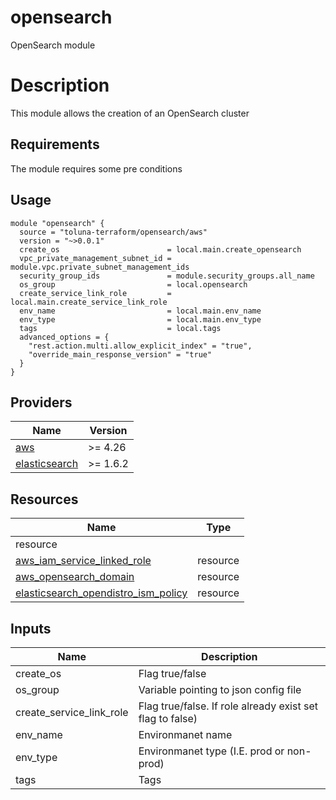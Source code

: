 # opensearch
OpenSearch module

# Description

This module allows the creation of an OpenSearch cluster

## Requirements
The module requires some pre conditions

## Usage
```hcl
module "opensearch" {
  source = "toluna-terraform/opensearch/aws"
  version = "~>0.0.1"  
  create_os                        = local.main.create_opensearch
  vpc_private_management_subnet_id = module.vpc.private_subnet_management_ids
  security_group_ids               = module.security_groups.all_name
  os_group                         = local.opensearch
  create_service_link_role         = local.main.create_service_link_role
  env_name                         = local.main.env_name
  env_type                         = local.main.env_type
  tags                             = local.tags
  advanced_options = {
    "rest.action.multi.allow_explicit_index" = "true",
    "override_main_response_version" = "true"
  }
}
```

## Providers

| Name | Version |
|------|---------|
| <a name="provider_aws"></a> [aws](#provider\_aws) | >= 4.26 |
| <a name="provider_elasticsearch"></a> [elasticsearch](#phillbaker/elasticsearch) | >= 1.6.2 |

## Resources

| Name | Type |
|------|------|
resource |
| [aws_iam_service_linked_role](https://registry.terraform.io/providers/hashicorp/aws/latest/docs/resources/iam_service_linked_role) | resource |
| [aws_opensearch_domain](https://registry.terraform.io/providers/hashicorp/aws/latest/docs/resources/elasticsearch_domain) | resource |
| [elasticsearch_opendistro_ism_policy](https://registry.terraform.io/providers/steveteuber/elasticsearch/latest/docs/resources/opendistro_ism_policy) | resource |

## Inputs
| Name | Description |
|------|------|
|create_os|Flag true/false |
|os_group|Variable pointing to json config file |
|create_service_link_role|Flag true/false. If role already exist set flag to false)|
|env_name|Environmanet name |
|env_type|Environmanet type (I.E. prod or non-prod)|
|tags|Tags|

